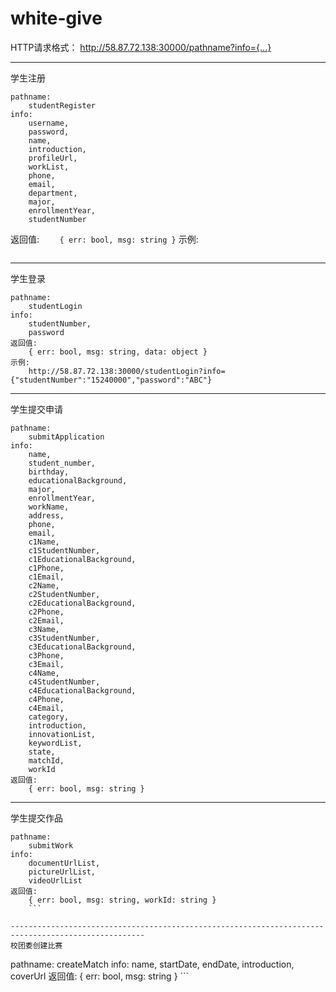 ﻿# white-give

HTTP请求格式：
    http://58.87.72.138:30000/pathname?info={...}

----------------------------------------------------------------------------------------------------
学生注册
```
pathname:
    studentRegister
info: 
    username,
    password,
    name,
    introduction,
    profileUrl,
    workList,
    phone,
    email,
    department,
    major,
    enrollmentYear,
    studentNumber
```
返回值:
```    { err: bool, msg: string }```
示例:
```    http://58.87.72.138:30000/studentRegister?info={"username":"xiaoming123","password":"ABC","name":"mingming","introduction":"im good","profileUrl":"okok","workList":"work1;work2;work3","phone":"911","email":"xiaoming@163.com","department":"software","major":"soft","enrollmentYear":"2015","studentNumber":"15240000"}
```
----------------------------------------------------------------------------------------------------
学生登录
```
pathname:
    studentLogin
info: 
    studentNumber,
    password
返回值:
    { err: bool, msg: string, data: object }
示例:
    http://58.87.72.138:30000/studentLogin?info={"studentNumber":"15240000","password":"ABC"}
```
----------------------------------------------------------------------------------------------------
学生提交申请
```
pathname:
    submitApplication
info: 
    name,
    student_number,
    birthday,
    educationalBackground,
    major,
    enrollmentYear,
    workName,
    address,
    phone,
    email,
    c1Name,
    c1StudentNumber,
    c1EducationalBackground,
    c1Phone,
    c1Email,
    c2Name,
    c2StudentNumber,
    c2EducationalBackground,
    c2Phone,
    c2Email,
    c3Name,
    c3StudentNumber,
    c3EducationalBackground,
    c3Phone,
    c3Email,
    c4Name,
    c4StudentNumber,
    c4EducationalBackground,
    c4Phone,
    c4Email,
    category,
    introduction,
    innovationList,
    keywordList,
    state,
    matchId,
    workId
返回值:
    { err: bool, msg: string }
```
----------------------------------------------------------------------------------------------------
学生提交作品
```
pathname:
    submitWork
info: 
    documentUrlList,
    pictureUrlList,
    videoUrlList
返回值:
    { err: bool, msg: string, workId: string }
    ```

----------------------------------------------------------------------------------------------------
校团委创建比赛
```
pathname:
    createMatch
info:
    name,
    startDate,
    endDate,
    introduction,
    coverUrl
返回值:
    { err: bool, msg: string }
    ```
